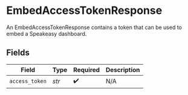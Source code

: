 # EmbedAccessTokenResponse

An EmbedAccessTokenResponse contains a token that can be used to embed a Speakeasy dashboard.


## Fields

| Field              | Type               | Required           | Description        |
| ------------------ | ------------------ | ------------------ | ------------------ |
| `access_token`     | *str*              | :heavy_check_mark: | N/A                |